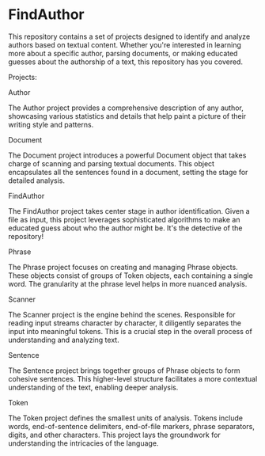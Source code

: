 # FindAuthor
This repository contains a set of projects designed to identify and analyze authors based on textual content. Whether you're interested in learning more about a specific author, parsing documents, or making educated guesses about the authorship of a text, this repository has you covered.

Projects:

Author

The Author project provides a comprehensive description of any author, showcasing various statistics and details that help paint a picture of their writing style and patterns.

Document

The Document project introduces a powerful Document object that takes charge of scanning and parsing textual documents. This object encapsulates all the sentences found in a document, setting the stage for detailed analysis.

FindAuthor

The FindAuthor project takes center stage in author identification. Given a file as input, this project leverages sophisticated algorithms to make an educated guess about who the author might be. It's the detective of the repository!

Phrase

The Phrase project focuses on creating and managing Phrase objects. These objects consist of groups of Token objects, each containing a single word. The granularity at the phrase level helps in more nuanced analysis.

Scanner

The Scanner project is the engine behind the scenes. Responsible for reading input streams character by character, it diligently separates the input into meaningful tokens. This is a crucial step in the overall process of understanding and analyzing text.

Sentence

The Sentence project brings together groups of Phrase objects to form cohesive sentences. This higher-level structure facilitates a more contextual understanding of the text, enabling deeper analysis.

Token

The Token project defines the smallest units of analysis. Tokens include words, end-of-sentence delimiters, end-of-file markers, phrase separators, digits, and other characters. This project lays the groundwork for understanding the intricacies of the language.
